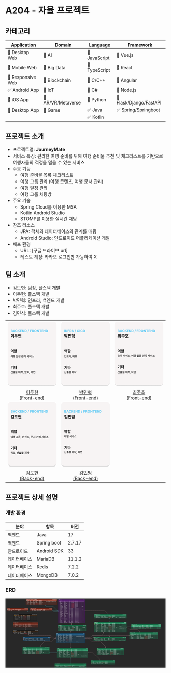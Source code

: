 # A204 - 자율 프로젝트

<!-- 필수 항목 -->

## 카테고리

| Application                          | Domain                                | Language                         | Framework                                  |
| ------------------------------------ | ------------------------------------- | -------------------------------- | ------------------------------------------ |
| :black_square_button: Desktop Web    | :black_square_button: AI              | :black_square_button: JavaScript | :black_square_button: Vue.js               |
| :black_square_button: Mobile Web     | :black_square_button: Big Data        | :black_square_button: TypeScript | :black_square_button: React                |
| :black_square_button: Responsive Web | :black_square_button: Blockchain      | :black_square_button: C/C++      | :black_square_button: Angular              |
| :white_check_mark: Android App       | :black_square_button: IoT             | :black_square_button: C#         | :black_square_button: Node.js              |
| :black_square_button: iOS App        | :black_square_button: AR/VR/Metaverse | :black_square_button: Python     | :black_square_button: Flask/Django/FastAPI |
| :black_square_button: Desktop App    | :black_square_button: Game            | :white_check_mark: Java          | :white_check_mark: Spring/Springboot       |
|                                      |                                       | :white_check_mark: Kotlin        |                                            |

<!-- 필수 항목 -->

## 프로젝트 소개

- 프로젝트명: **JourneyMate**
- 서비스 특징: 편리한 여행 준비를 위해 여행 준비물 추천 및 체크리스트를 기반으로 여행자들의 걱정을 덜을 수 있는 서비스
- 주요 기능
  - 여행 준비물 목록 체크리스트
  - 여행 그룹 관리 (여행 콘텐츠, 여행 문서 관리)
  - 여행 일정 관리
  - 여행 그룹 채팅방
- 주요 기술
  - Spring Cloud를 이용한 MSA
  - Kotlin Android Studio
  - STOMP를 이용한 실시간 채팅
- 참조 리소스
  - JPA: 객체와 데이터베이스의 관계를 매핑
  - Android Studio: 안드로이드 어플리케이션 개발
- 배포 환경
  <!-- 웹 서비스, 랜딩 페이지, 프로젝트 소개 등의 배포 URL 기입 -->
  - URL: [구글 드라이브 url]
  <!-- 로그인이 필요한 경우, 사용 가능한 테스트 계정(ID/PW) 기입 -->
  - 테스트 계정: 카카오 로그인만 가능하여 X

<!-- 자유 양식 -->

## 팀 소개

- 김도현: 팀장, 풀스택 개발
- 이두현: 풀스택 개발
- 박민혁: 인프라, 백엔드 개발
- 최주호: 풀스택 개발
- 김민식: 풀스택 개발

<table>
  <tr>
    <td align="center" width="500px">
      <a href="https://github.com/Noopy94" target="_blank">
        <img src="./img/member1_info.png" alt="이두현 프로필" />
      </a>
    </td>
    <td align="center" width="500px">
      <a href="https://github.com/jvlover" target="_blank">
        <img src="./img/member2_info.png" alt="박민혁 프로필" />
      </a>
    </td>
    <td align="center" width="500px">
      <a href="https://github.com/mongsuokki" target="_blank">
        <img src="./img/member5_info.png" alt="최주호 프로필" />
      </a>
    </td>
  </tr>
  <tr>
    <td align="center">
      <a href="https://github.com/Noopy94" target="_blank">
        이두현<br />(Front-end)
      </a>
    </td>
    <td align="center">
      <a href="https://github.com/jvlover" target="_blank">
        박민혁<br />(Front-end)
      </a>
    </td>
    <td align="center">
      <a href="https://github.com/mongsuokki" target="_blank">
        최주호<br />(Front-end)
      </a>
    </td>
  </tr>
  <tr>
    <td align="center" width="500px">
      <a href="https://github.com/fnejd" target="_blank">
        <img src="./img/member4_info.png" alt="김도현 프로필" />
      </a>
    </td>
    <td align="center" width="500px">
      <a href="https://github.com/" target="_blank">
        <img src="./img/member3_info.png" alt="김민범 프로필" />
      </a>
    </td>
  </tr>
  <tr>
    <td align="center">
      <a href="https://github.com/fnejd" target="_blank">
        김도현<br />(Back-end)
      </a>
    </td>
    <td align="center">
      <a href="https://github.com/">
        김민범<br />(Back-end)
      </a>
    </td>
  </tr>
</table>

<!-- 자유 양식 -->

## 프로젝트 상세 설명

### 개발 환경

| 분야         | 항목        | 버전   |
| ------------ | ----------- | ------ |
| 백엔드       | Java        | 17     |
| 백엔드       | Spring boot | 2.7.17 |
| 안드로이드   | Android SDK | 33     |
| 데이터베이스 | MariaDB     | 11.1.2 |
| 데이터베이스 | Redis       | 7.2.2  |
| 데이터베이스 | MongoDB     | 7.0.2  |

### ERD

![ERD](./img/JOURNEYMATE_ERD.png)
